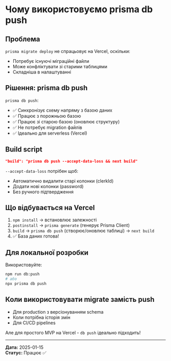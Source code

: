 # Чому використовуємо prisma db push

## Проблема

`prisma migrate deploy` не спрацьовує на Vercel, оскільки:
- Потребує існуючі міграційні файли
- Може конфліктувати зі старими таблицями
- Складніша в налаштуванні

## Рішення: prisma db push

`prisma db push`:
- ✅ Синхронізує схему напряму з базою даних
- ✅ Працює з порожньою базою
- ✅ Працює зі старою базою (оновлює структуру)
- ✅ Не потребує migration файлів
- ✅ Ідеально для serverless (Vercel)

## Build script

```json
"build": "prisma db push --accept-data-loss && next build"
```

`--accept-data-loss` потрібен щоб:
- Автоматично видалити старі колонки (clerkId)
- Додати нові колонки (password)
- Без ручного підтвердження

## Що відбувається на Vercel

1. `npm install` → встановлює залежності
2. `postinstall` → `prisma generate` (генерує Prisma Client)
3. `build` → `prisma db push` (створює/оновлює таблиці) → `next build`
4. ✅ База даних готова!

## Для локальної розробки

Використовуйте:
```bash
npm run db:push
# або
npx prisma db push
```

## Коли використовувати migrate замість push

- Для production з версіонуванням schema
- Коли потрібна історія змін
- Для CI/CD pipelines

Але для простого MVP на Vercel - `db push` ідеально підходить!

---

**Дата:** 2025-01-15  
**Статус:** Працює ✅
